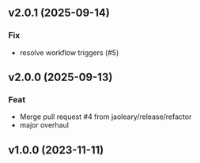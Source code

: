 ## v2.0.1 (2025-09-14)

### Fix

- resolve workflow triggers (#5)

## v2.0.0 (2025-09-13)

### Feat

- Merge pull request #4 from jaoleary/release/refactor
- major overhaul

## v1.0.0 (2023-11-11)
